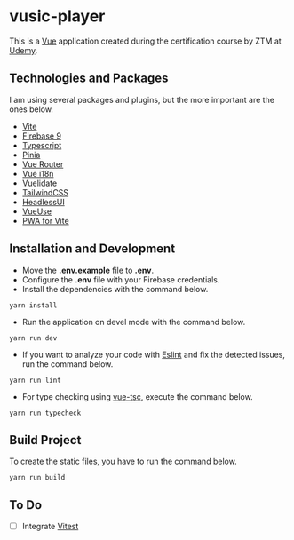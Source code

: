 # vusic-player

This is a [Vue](https://vuejs.org/) application created during the certification course by ZTM at [Udemy](https://www.udemy.com/course/complete-vue-js-developer-zero-to-mastery-vuex).

## Technologies and Packages

I am using several packages and plugins, but the more important are the ones below.

- [Vite](https://vitejs.dev/)
- [Firebase 9](https://firebase.google.com/docs/web/setup)
- [Typescript](https://www.typescriptlang.org/)
- [Pinia](https://pinia.vuejs.org/)
- [Vue Router](https://router.vuejs.org/)
- [Vue i18n](https://vue-i18n.intlify.dev/)
- [Vuelidate](https://vuelidate-next.netlify.app/)
- [TailwindCSS](https://tailwindcss.com/)
- [HeadlessUI](https://headlessui.dev/)
- [VueUse](https://vueuse.org/)
- [PWA for Vite](https://vite-plugin-pwa.netlify.app/)

## Installation and Development

- Move the **.env.example** file to **.env**.
- Configure the **.env** file with your Firebase credentials.
- Install the dependencies with the command below.
```shell
yarn install
```
- Run the application on devel mode with the command below.
```shell
yarn run dev
  ```
- If you want to analyze your code with [Eslint](https://eslint.org/) and fix the detected issues, run the command below.
```shell
yarn run lint
```
- For type checking using [vue-tsc](https://github.com/johnsoncodehk/volar/tree/master/packages/vue-tsc), execute the command below.
```shell
yarn run typecheck
```

## Build Project

To create the static files, you have to run the command below.
```shell
yarn run build
```

## To Do
- [ ] Integrate [Vitest](https://vitest.dev/)
